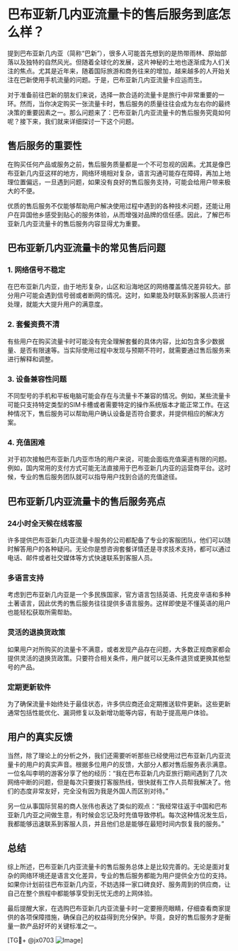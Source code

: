 # 巴布亚新几内亚流量卡的售后服务到底怎么样？

提到巴布亚新几内亚（简称“巴新”），很多人可能首先想到的是热带雨林、原始部落以及独特的自然风光。但随着全球化的发展，这片神秘的土地也逐渐成为人们关注的焦点。尤其是近年来，随着国际旅游和商务往来的增加，越来越多的人开始关注在巴新使用手机流量的问题。于是，巴布亚新几内亚流量卡应运而生。

对于准备前往巴新的朋友们来说，选择一款合适的流量卡是旅行中非常重要的一环。然而，当你决定购买一张流量卡时，售后服务的质量往往会成为左右你的最终决策的重要因素之一。那么问题来了：巴布亚新几内亚流量卡的售后服务究竟如何呢？接下来，我们就来详细探讨一下这个问题。

## 售后服务的重要性

在购买任何产品或服务之前，售后服务质量都是一个不可忽视的因素。尤其是像巴布亚新几内亚这样的地方，网络环境相对复杂，语言沟通可能存在障碍，再加上地理位置偏远，一旦遇到问题，如果没有良好的售后服务支持，可能会给用户带来极大的不便。

优质的售后服务不仅能够帮助用户解决使用过程中遇到的各种技术问题，还能让用户在异国他乡感受到贴心的服务体验，从而增强对品牌的信任感。因此，了解巴布亚新几内亚流量卡的售后服务内容显得尤为重要。

## 巴布亚新几内亚流量卡的常见售后问题

### 1. **网络信号不稳定**
   在巴布亚新几内亚，由于地形复杂，山区和沿海地区的网络覆盖情况差异较大。部分用户可能会遇到信号弱或者断网的情况。这时，如果能及时联系到客服人员进行处理，就能大大提升用户的满意度。

### 2. **套餐资费不清**
   有些用户在购买流量卡时可能没有完全理解套餐的具体内容，比如包含多少数据量、是否有限速等。当实际使用过程中发现与预期不符时，就需要通过售后服务来进行解释和调整。

### 3. **设备兼容性问题**
   不同型号的手机和平板电脑可能会存在与流量卡不兼容的情况。例如，某些流量卡可能只支持特定类型的SIM卡槽或者需要特定的操作系统版本才能正常工作。在这种情况下，售后服务可以帮助用户确认设备是否符合要求，并提供相应的解决方案。

### 4. **充值困难**
   对于初次接触巴布亚新几内亚市场的用户来说，可能会面临充值渠道有限的问题。例如，国内常用的支付方式可能无法直接用于巴布亚新几内亚的运营商平台。这时候，专业的售后服务团队就可以指导用户找到合适的充值途径。

## 巴布亚新几内亚流量卡的售后服务亮点

### 24小时全天候在线客服
   许多提供巴布亚新几内亚流量卡服务的公司都配备了专业的客服团队，他们可以随时解答用户的各种疑问。无论你是想咨询套餐详情还是寻求技术支持，都可以通过电话、邮件或者社交媒体等方式快速联系到客服人员。

### 多语言支持
   考虑到巴布亚新几内亚是一个多民族国家，官方语言包括英语、托克皮辛语和多种土著语言，因此优秀的售后服务往往提供多语言服务。这样即使是不懂英语的用户也能轻松获取所需帮助。

### 灵活的退换货政策
   如果用户对所购买的流量卡不满意，或者发现产品存在问题，大多数正规商家都会提供灵活的退换货政策。只要符合相关条件，用户就可以无条件退货或更换其他型号的产品。

### 定期更新软件
   为了确保流量卡始终处于最佳状态，许多供应商还会定期推送软件更新。这些更新通常包括性能优化、漏洞修复以及新增功能等内容，有助于提高用户体验。

## 用户的真实反馈

当然，除了理论上的分析之外，我们还需要听听那些已经使用过巴布亚新几内亚流量卡的用户的真实声音。根据多位用户的反馈，大部分人都对售后服务表示满意。一位名叫李明的游客分享了他的经历：“我在巴布亚新几内亚旅行期间遇到了几次网络中断的问题，但是每次只要拨打客服热线，很快就有工作人员帮我解决了。他们的态度非常友好，完全没有因为我是外国人而区别对待。”

另一位从事国际贸易的商人张伟也表达了类似的观点：“我经常往返于中国和巴布亚新几内亚之间做生意，有时候会忘记及时充值导致停机。每次这种情况发生后，我都能够迅速联系到客服人员，并且他们总是能够在最短时间内恢复我的服务。”

## 总结

综上所述，巴布亚新几内亚流量卡的售后服务总体上是比较完善的。无论是面对复杂的网络环境还是语言文化差异，专业的售后服务都能为用户提供全方位的支持。如果你计划前往巴布亚新几内亚，不妨选择一家口碑良好、服务周到的供应商，让自己在整个旅程中都能够享受到无忧无虑的上网体验。

最后提醒大家，在选购巴布亚新几内亚流量卡时一定要擦亮眼睛，仔细查看商家提供的各项保障措施，确保自己的权益得到充分保护。毕竟，良好的售后服务才是衡量一款产品好坏的关键标准之一。

[TG💪+ @jx0703 ![Image](https://github.com/user-attachments/assets/dbca1d08-cadb-493c-b0ec-ad6f7a83f270)]